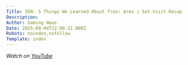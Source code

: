 ```yaml
---
Title: IGN: 5 Things We Learned About Tron: Ares | Set Visit Recap
Description: 
Author: Gaming News
Date: 2025-09-04T22:00:21.000Z
Robots: noindex,nofollow
Template: index
---
```

<p><em>Watch on <a href="https://www.youtube.com/watch?v=38dPLzR2HjI" rel="noopener noreferrer">YouTube</a></em></p>

